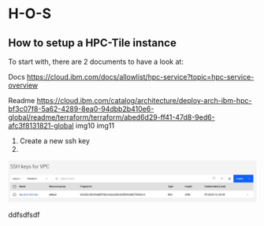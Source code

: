 # H-O-S
## How to setup a HPC-Tile instance

To start with, there are 2 documents to have a look at:

Docs https://cloud.ibm.com/docs/allowlist/hpc-service?topic=hpc-service-overview


Readme   https://cloud.ibm.com/catalog/architecture/deploy-arch-ibm-hpc-bf3c07f8-5a62-4289-8ea0-94dbb2b410e6-global/readme/terraform/terraform/abed6d29-ff41-47d8-9ed6-afc3f8131821-global
img10
img11




1. Create a new ssh key
2. 

![Create key!](/img/img00.jpg)


ddfsdfsdf
